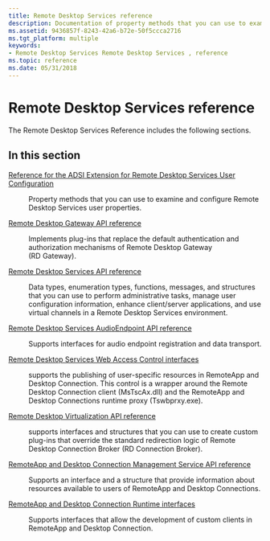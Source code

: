 ```yaml
---
title: Remote Desktop Services reference
description: Documentation of property methods that you can use to examine and configure Remote Desktop Services user properties. Remote Desktop Services functions, structures, and Remote Desktop Web Connection scriptable interfaces are also documented.
ms.assetid: 9436857f-8243-42a6-b72e-50f5ccca2716
ms.tgt_platform: multiple
keywords:
- Remote Desktop Services Remote Desktop Services , reference
ms.topic: reference
ms.date: 05/31/2018
---
```


# Remote Desktop Services reference

The Remote Desktop Services Reference includes the following sections.

## In this section

<dl> <dt>

[Reference for the ADSI Extension for Remote Desktop Services User Configuration](reference-for-the-adsi-extension-for-terminal-services-user-configuration.md)
</dt> <dd>

Property methods that you can use to examine and configure Remote Desktop Services user properties.

</dd> <dt>

[Remote Desktop Gateway API reference](remote-desktop-gateway-api-reference.md)
</dt> <dd>

Implements plug-ins that replace the default authentication and authorization mechanisms of Remote Desktop Gateway (RD Gateway).

</dd> <dt>

[Remote Desktop Services API reference](terminal-services-api-reference.md)
</dt> <dd>

Data types, enumeration types, functions, messages, and structures that you can use to perform administrative tasks, manage user configuration information, enhance client/server applications, and use virtual channels in a Remote Desktop Services environment.

</dd> <dt>

[Remote Desktop Services AudioEndpoint API reference](terminal-services-audioendpoint-api-reference.md)
</dt> <dd>

Supports interfaces for audio endpoint registration and data transport.

</dd> <dt>

[Remote Desktop Services Web Access Control interfaces](remote-desktop-services-web-access-control-interfaces.md)
</dt> <dd>

supports the publishing of user-specific resources in RemoteApp and Desktop Connection. This control is a wrapper around the Remote Desktop Connection client (MsTscAx.dll) and the RemoteApp and Desktop Connections runtime proxy (Tswbprxy.exe).

</dd> <dt>

[Remote Desktop Virtualization API reference](terminal-services-virtualization-api-reference.md)
</dt> <dd>

supports interfaces and structures that you can use to create custom plug-ins that override the standard redirection logic of Remote Desktop Connection Broker (RD Connection Broker).

</dd> <dt>

[RemoteApp and Desktop Connection Management Service API reference](centralized-publishing-api-reference.md)
</dt> <dd>

Supports an interface and a structure that provide information about resources available to users of RemoteApp and Desktop Connections.

</dd> <dt>

[RemoteApp and Desktop Connection Runtime interfaces](remoteapp-and-desktop-connection-runtime-interfaces.md)
</dt> <dd>

Supports interfaces that allow the development of custom clients in RemoteApp and Desktop Connection.

</dd> </dl>

 

 




